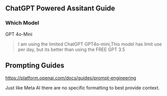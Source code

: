 ## ChatGPT Powered Assitant Guide

### Which Model

GPT 4o-Mini
 
> I am using the limited ChatGPT GPT4o-mini,This model has limit use per day, but its better than using the FREE GPT 3.5

## Prompting Guides

https://platform.openai.com/docs/guides/prompt-engineering

Just like Meta AI there are no specific formatting to best provide context.